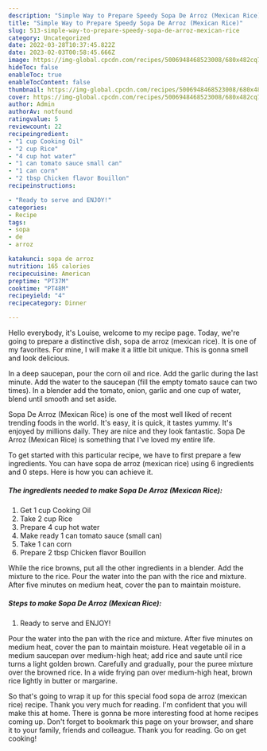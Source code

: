 ```yaml
---
description: "Simple Way to Prepare Speedy Sopa De Arroz (Mexican Rice)"
title: "Simple Way to Prepare Speedy Sopa De Arroz (Mexican Rice)"
slug: 513-simple-way-to-prepare-speedy-sopa-de-arroz-mexican-rice
category: Uncategorized
date: 2022-03-28T10:37:45.822Z
date: 2023-02-03T00:58:45.666Z
image: https://img-global.cpcdn.com/recipes/5006948468523008/680x482cq70/sopa-de-arroz-mexican-rice-recipe-main-photo.jpg
hideToc: false
enableToc: true
enableTocContent: false
thumbnail: https://img-global.cpcdn.com/recipes/5006948468523008/680x482cq70/sopa-de-arroz-mexican-rice-recipe-main-photo.jpg
cover: https://img-global.cpcdn.com/recipes/5006948468523008/680x482cq70/sopa-de-arroz-mexican-rice-recipe-main-photo.jpg
author: Admin
authorAv: notfound
ratingvalue: 5
reviewcount: 22
recipeingredient:
- "1 cup Cooking Oil"
- "2 cup Rice"
- "4 cup hot water"
- "1 can tomato sauce small can"
- "1 can corn"
- "2 tbsp Chicken flavor Bouillon"
recipeinstructions:

- "Ready to serve and ENJOY!"
categories:
- Recipe
tags:
- sopa
- de
- arroz

katakunci: sopa de arroz 
nutrition: 165 calories
recipecuisine: American
preptime: "PT37M"
cooktime: "PT48M"
recipeyield: "4"
recipecategory: Dinner

---
```



Hello everybody, it's Louise, welcome to my recipe page. Today, we're going to prepare a distinctive dish, sopa de arroz (mexican rice). It is one of my favorites. For mine, I will make it a little bit unique. This is gonna smell and look delicious.

In a deep saucepan, pour the corn oil and rice. Add the garlic during the last minute. Add the water to the saucepan (fill the empty tomato sauce can two times). In a blender add the tomato, onion, garlic and one cup of water, blend until smooth and set aside.

Sopa De Arroz (Mexican Rice) is one of the most well liked of recent trending foods in the world. It's easy, it is quick, it tastes yummy. It's enjoyed by millions daily. They are nice and they look fantastic. Sopa De Arroz (Mexican Rice) is something that I've loved my entire life.


To get started with this particular recipe, we have to first prepare a few ingredients. You can have sopa de arroz (mexican rice) using 6 ingredients and 0 steps. Here is how you can achieve it.

<!--inarticleads1-->

##### The ingredients needed to make Sopa De Arroz (Mexican Rice):

1. Get 1 cup Cooking Oil
1. Take 2 cup Rice
1. Prepare 4 cup hot water
1. Make ready 1 can tomato sauce (small can)
1. Take 1 can corn
1. Prepare 2 tbsp Chicken flavor Bouillon


While the rice browns, put all the other ingredients in a blender. Add the mixture to the rice. Pour the water into the pan with the rice and mixture. After five minutes on medium heat, cover the pan to maintain moisture. 

<!--inarticleads2-->

##### Steps to make Sopa De Arroz (Mexican Rice):


1. Ready to serve and ENJOY!

Pour the water into the pan with the rice and mixture. After five minutes on medium heat, cover the pan to maintain moisture. Heat vegetable oil in a medium saucepan over medium-high heat; add rice and saute until rice turns a light golden brown. Carefully and gradually, pour the puree mixture over the browned rice. In a wide frying pan over medium-high heat, brown rice lightly in butter or margarine. 

So that's going to wrap it up for this special food sopa de arroz (mexican rice) recipe. Thank you very much for reading. I'm confident that you will make this at home. There is gonna be more interesting food at home recipes coming up. Don't forget to bookmark this page on your browser, and share it to your family, friends and colleague. Thank you for reading. Go on get cooking!
